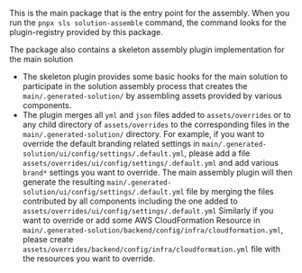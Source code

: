This is the main package that is the entry point for the assembly. When you run the `pnpx sls solution-assemble` command, the command looks for the plugin-registry provided by this package.

The package also contains a skeleton assembly plugin implementation for the main solution
- The skeleton plugin provides some basic hooks for the main solution to participate in the solution assembly process that creates the `main/.generated-solution/` by assembling assets provided by various components.
- The plugin merges all `yml` and `json` files added to `assets/overrides` or to any child directory of `assets/overrides` to the corresponding files in the `main/.generated-solution/` directory. 
  For example, if you want to override the default branding related settings in `main/.generated-solution/ui/config/settings/.default.yml`, 
  please add a file `assets/overrides/ui/config/settings/.default.yml` and add various `brand*` settings you want to override. 
  The main assembly plugin will then generate the resulting 
  `main/.generated-solution/ui/config/settings/.default.yml` file by merging the files contributed by all components including the one added to `assets/overrides/ui/config/settings/.default.yml` 
  Similarly if you want to override or add some AWS CloudFormation Resource in `main/.generated-solution/backend/config/infra/cloudformation.yml`, please create `assets/overrides/backend/config/infra/cloudformation.yml` file with the resources you want to override.